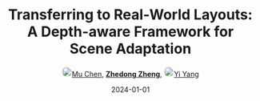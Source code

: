 ---
title: "Transferring to Real-World Layouts: A Depth-aware Framework for Scene Adaptation"
collection: publications
permalink: /publication/Transfer2024
date: 2024-01-01
doi: 
keywords: domain adaptation, 
venue: 'ACM Multimedia'
paperurl: 'https://zdzheng.xyz/ACMMM24-Layout.pdf'
code: 'https://github.com/chen742/DCF'
author: '<a href="https://zdzheng.xyz/authors/Mu-Chen" class="author"> <img src= "https://zdzheng.xyz/coauthors/mu-chen.jpeg" alt="mu-chen" style="border-radius: 50%; height:20px; width:20px">Mu Chen</a>, <strong><a href="https://zdzheng.xyz/authors/Zhedong-Zheng" class="author">Zhedong Zheng</a></strong>, <a href="https://zdzheng.xyz/authors/Yi-Yang" class="author"> <img src= "https://zdzheng.xyz/coauthors/yi-yang.jpeg" alt="yi-yang" style="border-radius: 50%; height:20px; width:20px">Yi Yang</a>'
sqlauthor: '{"@type": "Person","name": "Mu Chen"}, {"@type": "Person","name": "Zhedong Zheng"}, {"@type": "Person","name": "Yi Yang"}'
citation: ' Mu Chen,  Zhedong Zheng,  Yi Yang, &quot;Transferring to Real-World Layouts: A Depth-aware Framework for Scene Adaptation.&quot; ACM Multimedia, 2024.'
pub_year: '2024'
bib: >
    @inproceedings{chen2024transferring,<br>author = "Chen, Mu and Zheng, Zhedong and Yang, Yi",<br>title = "Transferring to Real-World Layouts: A Depth-aware Framework for Scene Adaptation",<br>code = "https://github.com/chen742/DCF",<br>url = "https://zdzheng.xyz/ACMMM24-Layout.pdf",<br>booktitle = "ACM Multimedia",<br>year = "2024"
    }

---